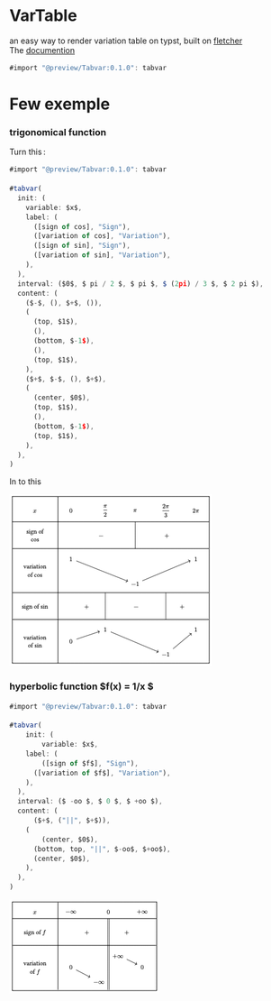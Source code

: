 # VarTable

an easy way to render variation table on typst, built on [fletcher](https://github.com/Jollywatt/typst-fletcher)\
The [documention](̏)


```js
#import "@preview/Tabvar:0.1.0": tabvar
```
# Few exemple


### trigonomical function
Turn this :
```js
#import "@preview/Tabvar:0.1.0": tabvar

#tabvar(
  init: (
    variable: $x$,
    label: (
      ([sign of cos], "Sign"),
      ([variation of cos], "Variation"),
      ([sign of sin], "Sign"),
      ([variation of sin], "Variation"),
    ),
  ),
  interval: ($0$, $ pi / 2 $, $ pi $, $ (2pi) / 3 $, $ 2 pi $),
  content: (
    ($-$, (), $+$, ()),
    (
      (top, $1$),
      (),
      (bottom, $-1$),
      (),
      (top, $1$),
    ),
    ($+$, $-$, (), $+$),
    (
      (center, $0$),
      (top, $1$),
      (),
      (bottom, $-1$),
      (top, $1$),
    ),
  ),
)
```
In to this

![trigonometric function](./exemples/trigonometricFunction.png)

### hyperbolic function $f(x) = 1/x $

```js
#import "@preview/Tabvar:0.1.0": tabvar

#tabvar(
    init: (
        variable: $x$,
    label: (
        ([sign of $f$], "Sign"),
      ([variation of $f$], "Variation"),
    ),
  ),
  interval: ($ -oo $, $ 0 $, $ +oo $),
  content: (
      ($+$, ("||", $+$)),
    (
        (center, $0$),
      (bottom, top, "||", $-oo$, $+oo$),
      (center, $0$),
    ),
  ),
)
```
![hyperbolic function](./exemples/hyperbolicFuntion.png)